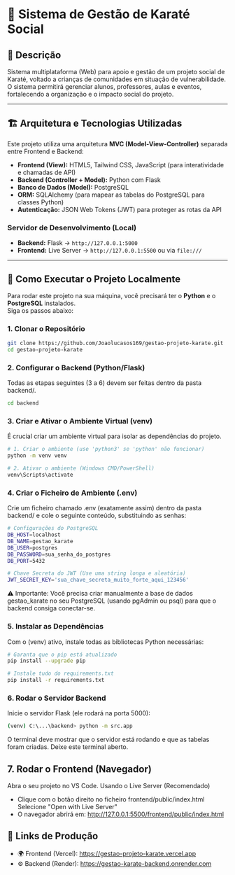 # 🥋 Sistema de Gestão de Karaté Social

## 📌 Descrição
Sistema multiplataforma (Web) para apoio e gestão de um projeto social de Karaté, voltado a crianças de comunidades em situação de vulnerabilidade.  
O sistema permitirá gerenciar alunos, professores, aulas e eventos, fortalecendo a organização e o impacto social do projeto.

---

## 🏗️ Arquitetura e Tecnologias Utilizadas
Este projeto utiliza uma arquitetura **MVC (Model-View-Controller)** separada entre Frontend e Backend:

- **Frontend (View):** HTML5, Tailwind CSS, JavaScript (para interatividade e chamadas de API)  
- **Backend (Controller + Model):** Python com Flask  
- **Banco de Dados (Model):** PostgreSQL  
- **ORM:** SQLAlchemy (para mapear as tabelas do PostgreSQL para classes Python)  
- **Autenticação:** JSON Web Tokens (JWT) para proteger as rotas da API  

### Servidor de Desenvolvimento (Local)
- **Backend:** Flask → `http://127.0.0.1:5000`  
- **Frontend:** Live Server → `http://127.0.0.1:5500` ou via `file:///`

---

## 🚀 Como Executar o Projeto Localmente
Para rodar este projeto na sua máquina, você precisará ter o **Python** e o **PostgreSQL** instalados.  
Siga os passos abaixo:

### 1. Clonar o Repositório
```bash
git clone https://github.com/Joaolucasos169/gestao-projeto-karate.git
cd gestao-projeto-karate
```

### 2. Configurar o Backend (Python/Flask)
Todas as etapas seguintes (3 a 6) devem ser feitas dentro da pasta backend/.
```bash
cd backend
```

### 3. Criar e Ativar o Ambiente Virtual (venv)
É crucial criar um ambiente virtual para isolar as dependências do projeto.
```bash
# 1. Criar o ambiente (use 'python3' se 'python' não funcionar)
python -m venv venv

# 2. Ativar o ambiente (Windows CMD/PowerShell)
venv\Scripts\activate
```

### 4. Criar o Ficheiro de Ambiente (.env)
Crie um ficheiro chamado .env (exatamente assim) dentro da pasta backend/ e cole o seguinte conteúdo, substituindo as senhas:
```bash
# Configurações do PostgreSQL
DB_HOST=localhost
DB_NAME=gestao_karate
DB_USER=postgres
DB_PASSWORD=sua_senha_do_postgres
DB_PORT=5432

# Chave Secreta do JWT (Use uma string longa e aleatória)
JWT_SECRET_KEY='sua_chave_secreta_muito_forte_aqui_123456'
```
⚠️ Importante: Você precisa criar manualmente a base de dados gestao_karate no seu PostgreSQL (usando pgAdmin ou psql) para que o backend consiga conectar-se.

### 5. Instalar as Dependências
Com o (venv) ativo, instale todas as bibliotecas Python necessárias:
```bash
# Garanta que o pip está atualizado
pip install --upgrade pip

# Instale tudo do requirements.txt
pip install -r requirements.txt
```

### 6. Rodar o Servidor Backend
Inicie o servidor Flask (ele rodará na porta 5000):
```bash
(venv) C:\...\backend> python -m src.app
```
O terminal deve mostrar que o servidor está rodando e que as tabelas foram criadas.
Deixe este terminal aberto.

## 7. Rodar o Frontend (Navegador)
Abra o seu projeto no VS Code.
Usando o Live Server (Recomendado)

- Clique com o botão direito no ficheiro frontend/public/index.html
Selecione "Open with Live Server"
- O navegador abrirá em:
http://127.0.0.1:5500/frontend/public/index.html

## 🔗 Links de Produção

- 🌍 Frontend (Vercel): https://gestao-projeto-karate.vercel.app
- ⚙️ Backend (Render): https://gestao-karate-backend.onrender.com
